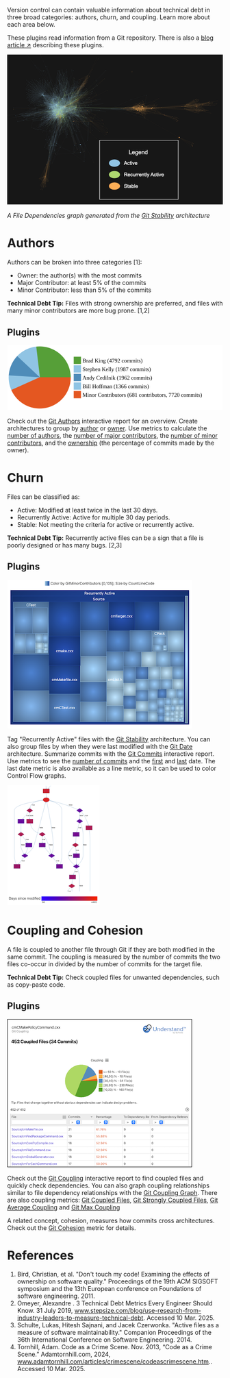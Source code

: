 Version control can contain valuable information about technical debt in three broad categories: authors, churn, and coupling. Learn more about each area below.

These plugins read information from a Git repository. There is also a [blog article &#8599;](https://blog.scitools.com/git-plugins-for-understand/) describing these plugins.

![image](../../../.doc/git.png)

*A File Dependencies graph generated from the [Git Stability](und://plugin/arch/Git%20Stability) architecture*

# Authors

Authors can be broken into three categories [1]:

- Owner: the author(s) with the most commits
- Major Contributor: at least 5% of the commits
- Minor Contributor: less than 5% of the commits

**Technical Debt Tip:** Files with strong ownership are preferred, and files with many minor contributors are more bug prone. [1,2]

## Plugins

![image](chart_authors.svg)

Check out the [Git Authors](und://plugin/ireport/Git%20Authors) interactive report for an overview. Create architectures to group by [author](und://plugin/arch/Git%20Author) or [owner](und://plugin/arch/Git%20Owner). Use metrics to calculate the [number of authors](und://plugin/metric/GitAuthors),
the [number of major contributors](und://plugin/metric/GitMajorContributors), the [number of minor contributors](und://plugin/metric/GitMinorContributors), and the [ownership](und://plugin/metric/GitOwnership) (the percentage of commits made by the owner).

# Churn

Files can be classified as:

- Active: Modified at least twice in the last 30 days.
- Recurrently Active: Active for multiple 30 day periods.
- Stable: Not meeting the criteria for active or recurrently active.

**Technical Debt Tip:** Recurrently active files can be a sign that a file is poorly designed or has many bugs. [2,3]

## Plugins

![image](arch_stability.png)

Tag "Recurrently Active" files with the [Git Stability](und://plugin/arch/Git%20Stability) architecture. You can also group files by when they were last modified with the [Git Date](und://plugin/arch/Git%20Date) architecture. Summarize commits with the [Git Commits](und://plugin/ireport/Git%20Commits) interactive report. Use metrics to see the [number of commits](und://plugin/metric/GitCommits) and the [first](und://plugin/metric/GitDaysSinceCreated) and [last](und://plugin/metric/GitDaysSinceLastModified) date. The last date metric is also available as a line metric, so it can be used to color Control Flow graphs.

![image](../../../.doc/home_metric.png)

# Coupling and Cohesion

A file is coupled to another file through Git if they are both modified in the same commit. The coupling is measured by the number of commits the two files co-occur in divided by the number of commits for the target file.

**Technical Debt Tip:** Check coupled files for unwanted dependencies, such as copy-paste code.

## Plugins

![image](ireport_coupling.png)

Check out the [Git Coupling](und://plugin/ireport/Git%20Coupling) interactive report to find coupled files and quickly check dependencies. You can also graph coupling relationships similar to file dependency relationships with the [Git Coupling Graph](und://plugin/graph/Git%20Coupling-Custom). There are also coupling metrics: [Git Coupled Files](und://plugin/metric/GitCoupledFiles), [Git Strongly Coupled Files](und://plugin/metric/GitStrongCoupledFiles), [Git Average Coupling](und://plugin/metric/GitAvgCoupling) and [Git Max Coupling](und://plugin/metric/GitMaxCoupling)

A related concept, cohesion, measures how commits cross architectures. Check out the [Git Cohesion](und://plugin/metric/GitCohesion) metric for details.


# References

1. Bird, Christian, et al. "Don't touch my code! Examining the effects of ownership on software quality." Proceedings of the 19th ACM SIGSOFT symposium and the 13th European conference on Foundations of software engineering. 2011.
2. Omeyer, Alexandre . 3 Technical Debt Metrics Every Engineer Should Know. 31 July 2019, www.stepsize.com/blog/use-research-from-industry-leaders-to-measure-technical-debt. Accessed 10 Mar. 2025.
3. Schulte, Lukas, Hitesh Sajnani, and Jacek Czerwonka. "Active files as a measure of software maintainability." Companion Proceedings of the 36th International Conference on Software Engineering. 2014.
4. Tornhill, Adam. Code as a Crime Scene. Nov. 2013, “Code as a Crime Scene.” Adamtornhill.com, 2024, www.adamtornhill.com/articles/crimescene/codeascrimescene.htm.. Accessed 10 Mar. 2025.


